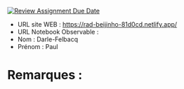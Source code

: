 [![Review Assignment Due Date](https://classroom.github.com/assets/deadline-readme-button-22041afd0340ce965d47ae6ef1cefeee28c7c493a6346c4f15d667ab976d596c.svg)](https://classroom.github.com/a/gSiCmYxP)
- URL site WEB : https://rad-beijinho-81d0cd.netlify.app/
- URL Notebook Observable :
- Nom : Darle-Felbacq
- Prénom : Paul

# Remarques :
